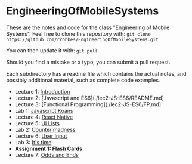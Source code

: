 # EngineeringOfMobileSystems

These are the notes and code for the class "Engineering of Mobile Systems". Feel free to clone this repository with:
`git clone https://github.com/rrobbes/EngineeringOfMobileSystems.git`

You can then update it with:
`git pull`

Should you find a mistake or a typo, you can submit a pull request.

Each subdirectory has a readme file which contains the actual notes, and possibly additional material, such as complete code examples.

- Lecture 1: [Introduction](./lec1-intro/README.md)
- Lecture 2: [Javascript and ES6](./lec2-JS-ES6/README.md]
- Lecture 3: [Functional Programming](./lec2-JS-ES6/FP.md]
- Lab 1: [Javascript Koans](./lab1-jskoans/README.md)
- Lecture 4: [React Native](./lec4-ReactNative/README.md)
- Lecture 5: [UI Lists](./lec5-lists-input/README.md)
- Lab 2: [Counter madness](./lab2-counter-madness/)
- Lecture 6: [User Input](./lec6-user-input/README.md)
- Lab 3: [It's time](./lab3-its-time/README.md)
- **Assignment 1: [Flash Cards](./project1-flashy/README.md)**
- Lecture 7: [Odds and Ends](./lec7-odds-and-ends/README.md)
